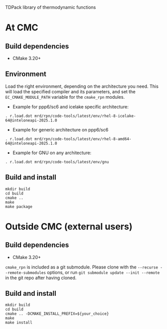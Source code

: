TDPack library of thermodynamic functions

# At CMC

## Build dependencies

- CMake 3.20+

## Environment

Load the right environment, depending on the architecture you need.  This
will load the specified compiler and its parameters, and set the
`EC_CMAKE_MODULE_PATH` variable for the `cmake_rpn` modules.

- Example for ppp6/sc6 and icelake specific architecture:

```
. r.load.dot mrd/rpn/code-tools/latest/env/rhel-8-icelake-64@inteloneapi-2025.1.0
```

- Example for generic architecture on ppp6/sc6

```
. r.load.dot mrd/rpn/code-tools/latest/env/rhel-8-amd64-64@inteloneapi-2025.1.0
```

- Example for GNU on any architecture:

```
. r.load.dot mrd/rpn/code-tools/latest/env/gnu
```

## Build and install

```
mkdir build
cd build
cmake ..
make
make package
```

# Outside CMC (external users)

## Build dependencies

- CMake 3.20+

`cmake_rpn` is included as a git submodule.  Please clone with the
`--recurse --remote-submodules` options, or run `git submodule update --init
--remote` in the git repo after having cloned.

## Build and install

```
mkdir build
cd build
cmake .. -DCMAKE_INSTALL_PREFIX=${your_choice}
make 
make install
```
